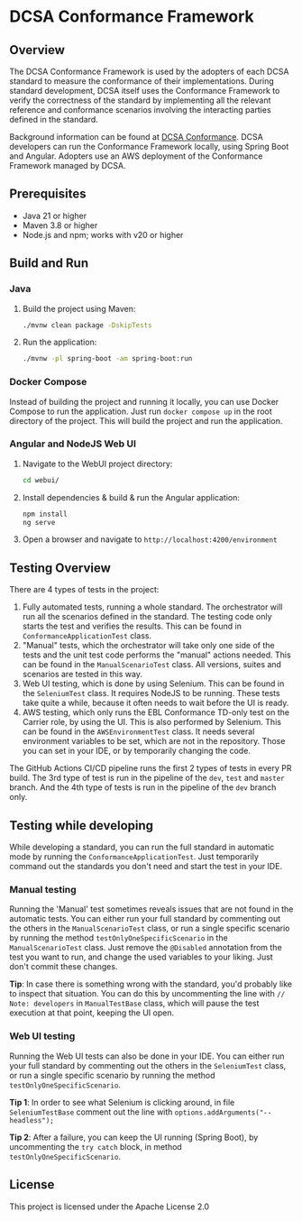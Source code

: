 # DCSA Conformance Framework

## Overview
The DCSA Conformance Framework is used by the adopters of each DCSA standard to measure the conformance of their
implementations. During standard development, DCSA itself uses the Conformance Framework to verify the correctness of
the standard by implementing all the relevant reference and conformance scenarios involving the interacting parties
defined in the standard.

Background information can be found at [DCSA Conformance](https://developer.dcsa.org/conformance).
DCSA developers can run the Conformance Framework locally, using Spring Boot and Angular.
Adopters use an AWS deployment of the Conformance Framework managed by DCSA.

## Prerequisites
- Java 21 or higher
- Maven 3.8 or higher
- Node.js and npm; works with v20 or higher

## Build and Run

### Java
1. Build the project using Maven:
    ```sh
    ./mvnw clean package -DskipTests
    ```
2. Run the application:
    ```sh
    ./mvnw -pl spring-boot -am spring-boot:run
    ```

### Docker Compose
Instead of building the project and running it locally, you can use Docker Compose to run the application.
Just run `docker compose up` in the root directory of the project. This will build the project and run the application.

### Angular and NodeJS Web UI
1. Navigate to the WebUI project directory:
    ```sh
    cd webui/
    ```
2. Install dependencies & build & run the Angular application:
    ```sh
    npm install
    ng serve
    ```
3. Open a browser and navigate to `http://localhost:4200/environment`


## Testing Overview

There are 4 types of tests in the project:

1. Fully automated tests, running a whole standard. The orchestrator will run all the scenarios defined in the standard.
   The testing code only starts the test and verifies the results. This can be found in `ConformanceApplicationTest`
   class.
2. "Manual" tests, which the orchestrator will take only one side of the tests and the unit test code performs the
   "manual" actions needed. This can be found in the `ManualScenarioTest` class. All versions, suites and scenarios are
   tested in this way.
3. Web UI testing, which is done by using Selenium. This can be found in the `SeleniumTest` class. It requires NodeJS to
   be running. These tests take quite a while, because it often needs to wait before the UI is ready.
4. AWS testing, which only runs the EBL Conformance TD-only test on the Carrier role, by using the UI. This is also
   performed by Selenium. This can be found in the `AWSEnvironmentTest` class. It needs several environment variables to
   be set, which are not in the repository. Those you can set in your IDE, or by temporarily changing the code.

The GitHub Actions CI/CD pipeline runs the first 2 types of tests in every PR build. The 3rd type of test is run in
the pipeline of the `dev`, `test` and `master` branch. And the 4th type of tests is run in the pipeline of the `dev`
branch only.

## Testing while developing

While developing a standard, you can run the full standard in automatic mode by running the
`ConformanceApplicationTest`. Just temporarily command out the standards you don't need and start the test in your IDE.

### Manual testing
Running the 'Manual' test sometimes reveals issues that are not found in the automatic tests. You can either run your
full standard by commenting out the others in the `ManualScenarioTest` class, or run a single specific scenario by
running the method `testOnlyOneSpecificScenario` in the `ManualScenarioTest` class. Just remove the `@Disabled`
annotation from the test you want to run, and change the used variables to your liking. Just don't commit these changes.

**Tip**: In case there is something wrong with the standard, you'd probably like to inspect that situation. You can do this
by uncommenting the line with `// Note: developers` in `ManualTestBase` class, which will pause the test execution at
that point, keeping the UI open.

### Web UI testing
Running the Web UI tests can also be done in your IDE. You can either run your full standard by commenting out the
others in the `SeleniumTest` class, or run a single specific scenario by running the method
`testOnlyOneSpecificScenario`.

**Tip 1**: In order to see what Selenium is clicking around, in file `SeleniumTestBase` comment out the line with
`options.addArguments("--headless");`

**Tip 2**: After a failure, you can keep the UI running (Spring Boot), by uncommenting the `try catch` block, in method
`testOnlyOneSpecificScenario`.

## License
This project is licensed under the Apache License 2.0
